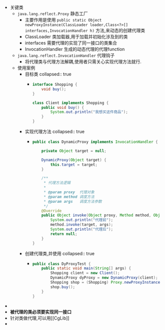 - 关键类
	- `java.lang.reflect.Proxy` 静态工厂
		- 主要作用是使用 `public static Object newProxyInstance(ClassLoader loader,Class<?>[] interfaces,InvocationHandler h)` 方法,来动态的创建代理类
		- ClassLoader  类加载器,用于加载并初始化涉及到的类
		- interfaces 需要代理的实现了同一接口的类集合
		- InvocationHandler  生成的动态代理的代理function
	- `java.lang.reflect.InvocationHandler` 代理钩子
		- 将代理类与代理方法解耦,使用者只需关心实现代理方法就行.
	- 使用案例
		- 目标类
		  collapsed:: true
			- ```java
			  interface Shopping {
			      void buy();
			  }
			  
			  class Client implements Shopping {
			      public void buy() {
			          System.out.println("我想买这件商品");
			      }
			  }
			  ```
		- 实现代理方法
		  collapsed:: true
			- ```java
			  public class DynamicProxy implements InvocationHandler {
			  
			      private Object target = null;
			  
			      DynamicProxy(Object target) {
			          this.target = target;
			      }
			  
			      /**
			       * 代理方法逻辑
			       *
			       * @param proxy  代理对象
			       * @param method 调度方法
			       * @param args   调度方法参数
			       */
			      @Override
			      public Object invoke(Object proxy, Method method, Object[] args) throws Throwable {
			          System.out.println("代理前");
			          method.invoke(target, args);
			          System.out.println("代理后");
			          return null;
			      }
			  }
			  
			  ```
		- 创建代理类,并使用
		  collapsed:: true
			- ```java
			  public class DyProxyTest {
			      public static void main(String[] args) {
			          Shopping client = new Client();
			          DynamicProxy dyProxy = new DynamicProxy(client);
			          Shopping shop = (Shopping) Proxy.newProxyInstance(Shopping.class.getClassLoader(), new Class[]{Shopping.class}, dyProxy);
			          shop.buy();
			      }
			  }
			  
			  ```
-
- **被代理的类必须要实现同一接口**
- 针对类做代理,可以用[[CgLib]]
-